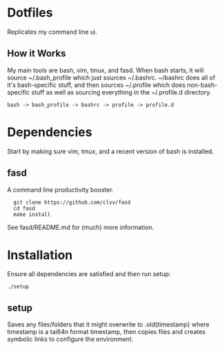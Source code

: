 # Dotfiles

Replicates my command line ui.

## How it Works

My main tools are bash, vim, tmux, and fasd. When bash starts, it will source ~/.bash_profile which just sources ~/.bashrc. ~/bashrc does all of it's bash-specific stuff, and then sources ~/.profile which does non-bash-specific stuff as well as sourcing everything in the ~/.profile.d directory.

```
bash -> bash_profile -> bashrc -> profile -> profile.d
```

# Dependencies

Start by making sure vim, tmux, and a recent version of bash is installed.

## fasd

A command line productivity booster.

```
  git clone https://github.com/clvv/fasd
  cd fasd
  make install
```

See fasd/README.md for (much) more information.

# Installation

Ensure all dependencies are satisfied and then run setup:

```
./setup
```

## setup

Saves any files/folders that it might overwrite to .old{timestamp} where timestamp is a tai64n format timestamp, then copies files and creates symbolic links to configure the environment.
